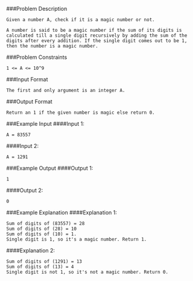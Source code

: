###Problem Description
```
Given a number A, check if it is a magic number or not.

A number is said to be a magic number if the sum of its digits is calculated till a single digit recursively by adding the sum of the digits after every addition. If the single digit comes out to be 1, then the number is a magic number.
```


###Problem Constraints
```
1 <= A <= 10^9
```



###Input Format
```
The first and only argument is an integer A.
```



###Output Format
```
Return an 1 if the given number is magic else return 0.
```



###Example Input
####Input 1:

```
A = 83557
```
####Input 2:

```
A = 1291
```


###Example Output
####Output 1:

```
1
```
####Output 2:

```
0
```


###Example Explanation
####Explanation 1:

```
Sum of digits of (83557) = 28
Sum of digits of (28) = 10
Sum of digits of (10) = 1.
Single digit is 1, so it's a magic number. Return 1.
```
####Explanation 2:

```
Sum of digits of (1291) = 13
Sum of digits of (13) = 4
Single digit is not 1, so it's not a magic number. Return 0.
```